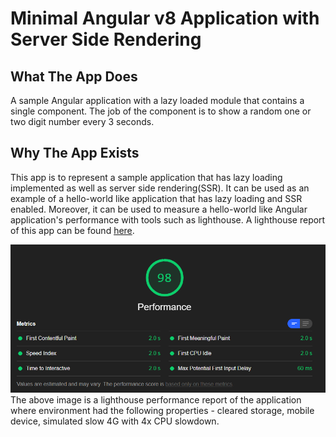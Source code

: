 # Minimal Angular v8 Application with Server Side Rendering

## What The App Does
A sample Angular application with a lazy loaded module that contains a single component. The job of the component is to show a random one or two digit number every 3 seconds. 

## Why The App Exists
This app is to represent a sample application that has lazy loading implemented as well as server side rendering(SSR). It can be used as an example of a hello-world like application that has lazy loading and SSR enabled. Moreover, it can be used to measure a hello-world like Angular application's performance with tools such as lighthouse. A lighthouse report of this app can be found [here](github/).

![Image of Lighthouse Performace](github/lighthouse-performance.PNG)
The above image is a lighthouse performance report of the application where environment had the following properties - cleared storage, mobile device, simulated slow 4G with 4x CPU slowdown.
